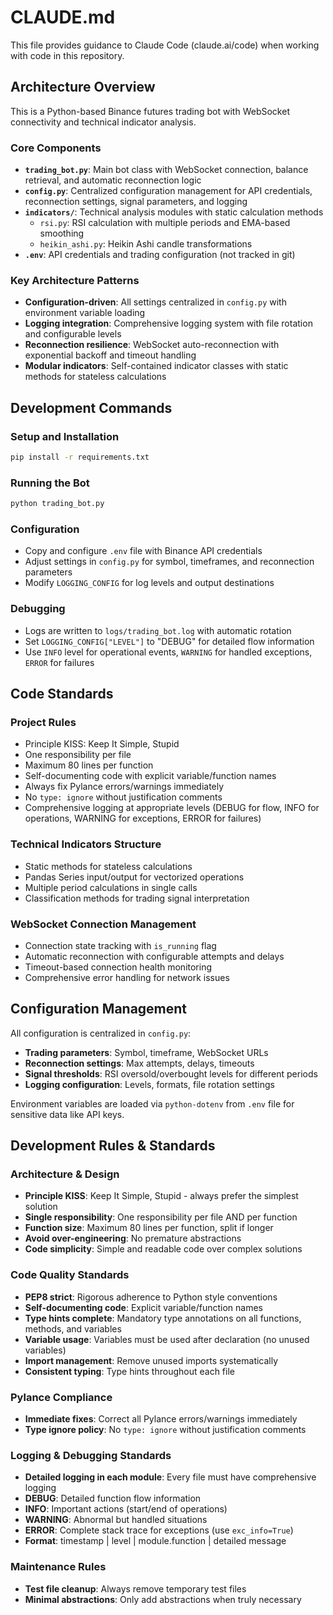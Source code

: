 # CLAUDE.md

This file provides guidance to Claude Code (claude.ai/code) when working with code in this repository.

## Architecture Overview

This is a Python-based Binance futures trading bot with WebSocket connectivity and technical indicator analysis.

### Core Components

- **`trading_bot.py`**: Main bot class with WebSocket connection, balance retrieval, and automatic reconnection logic
- **`config.py`**: Centralized configuration management for API credentials, reconnection settings, signal parameters, and logging
- **`indicators/`**: Technical analysis modules with static calculation methods
  - `rsi.py`: RSI calculation with multiple periods and EMA-based smoothing
  - `heikin_ashi.py`: Heikin Ashi candle transformations
- **`.env`**: API credentials and trading configuration (not tracked in git)

### Key Architecture Patterns

- **Configuration-driven**: All settings centralized in `config.py` with environment variable loading
- **Logging integration**: Comprehensive logging system with file rotation and configurable levels
- **Reconnection resilience**: WebSocket auto-reconnection with exponential backoff and timeout handling
- **Modular indicators**: Self-contained indicator classes with static methods for stateless calculations

## Development Commands

### Setup and Installation

```bash
pip install -r requirements.txt
```

### Running the Bot

```bash
python trading_bot.py
```

### Configuration

- Copy and configure `.env` file with Binance API credentials
- Adjust settings in `config.py` for symbol, timeframes, and reconnection parameters
- Modify `LOGGING_CONFIG` for log levels and output destinations

### Debugging

- Logs are written to `logs/trading_bot.log` with automatic rotation
- Set `LOGGING_CONFIG["LEVEL"]` to "DEBUG" for detailed flow information
- Use `INFO` level for operational events, `WARNING` for handled exceptions, `ERROR` for failures

## Code Standards

### Project Rules

- Principle KISS: Keep It Simple, Stupid
- One responsibility per file
- Maximum 80 lines per function
- Self-documenting code with explicit variable/function names
- Always fix Pylance errors/warnings immediately
- No `type: ignore` without justification comments
- Comprehensive logging at appropriate levels (DEBUG for flow, INFO for operations, WARNING for exceptions, ERROR for failures)

### Technical Indicators Structure

- Static methods for stateless calculations
- Pandas Series input/output for vectorized operations
- Multiple period calculations in single calls
- Classification methods for trading signal interpretation

### WebSocket Connection Management

- Connection state tracking with `is_running` flag
- Automatic reconnection with configurable attempts and delays
- Timeout-based connection health monitoring
- Comprehensive error handling for network issues

## Configuration Management

All configuration is centralized in `config.py`:

- **Trading parameters**: Symbol, timeframe, WebSocket URLs
- **Reconnection settings**: Max attempts, delays, timeouts
- **Signal thresholds**: RSI oversold/overbought levels for different periods
- **Logging configuration**: Levels, formats, file rotation settings

Environment variables are loaded via `python-dotenv` from `.env` file for sensitive data like API keys.

## Development Rules & Standards

### Architecture & Design
- **Principle KISS**: Keep It Simple, Stupid - always prefer the simplest solution
- **Single responsibility**: One responsibility per file AND per function
- **Function size**: Maximum 80 lines per function, split if longer
- **Avoid over-engineering**: No premature abstractions
- **Code simplicity**: Simple and readable code over complex solutions

### Code Quality Standards
- **PEP8 strict**: Rigorous adherence to Python style conventions
- **Self-documenting code**: Explicit variable/function names
- **Type hints complete**: Mandatory type annotations on all functions, methods, and variables
- **Variable usage**: Variables must be used after declaration (no unused variables)
- **Import management**: Remove unused imports systematically
- **Consistent typing**: Type hints throughout each file

### Pylance Compliance
- **Immediate fixes**: Correct all Pylance errors/warnings immediately
- **Type ignore policy**: No `type: ignore` without justification comments

### Logging & Debugging Standards
- **Detailed logging in each module**: Every file must have comprehensive logging
- **DEBUG**: Detailed function flow information
- **INFO**: Important actions (start/end of operations)
- **WARNING**: Abnormal but handled situations
- **ERROR**: Complete stack trace for exceptions (use `exc_info=True`)
- **Format**: timestamp | level | module.function | detailed message

### Maintenance Rules
- **Test file cleanup**: Always remove temporary test files
- **Minimal abstractions**: Only add abstractions when truly necessary

